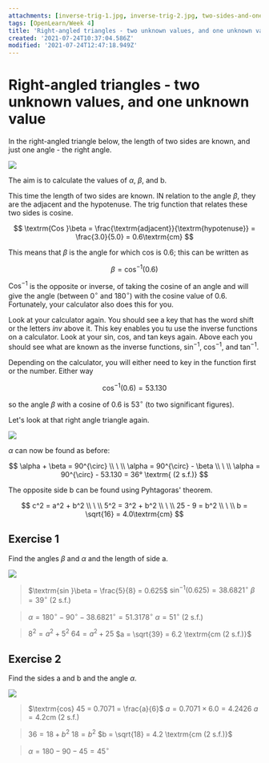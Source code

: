 ```yaml
---
attachments: [inverse-trig-1.jpg, inverse-trig-2.jpg, two-sides-and-one-angle.jpg]
tags: [OpenLearn/Week 4]
title: 'Right-angled triangles - two unknown values, and one unknown value'
created: '2021-07-24T10:37:04.586Z'
modified: '2021-07-24T12:47:18.949Z'
---
```


# Right-angled triangles - two unknown values, and one unknown value

In the right-angled triangle below, the length of two sides are known, and just one angle - the right angle.

![](@attachment/two-sides-and-one-angle.jpg)

The aim is to calculate the values of $\alpha$, $\beta$, and b.

This time the length of two sides are known. IN relation to the angle $\beta$, they are the adjacent and the hypotenuse. The trig function that relates these two sides is cosine.

$$
\textrm{Cos }\beta = \frac{\textrm{adjacent}}{\textrm{hypotenuse}} = \frac{3.0}{5.0} = 0.6\textrm{cm}
$$

This means that $\beta$ is the angle for which cos is 0.6; this can be written as

$$
\beta = \textrm{cos}^{-1}(0.6)
$$

$\textrm{Cos}^{-1}$ is the opposite or inverse, of taking the cosine of an angle and will give the angle (between 0$^{\circ}$ and 180$^{\circ}$) with the cosine value of 0.6. Fortunately, your calculator also does this for you.

Look at your calculator again. You should see a key that has the word shift or the letters *inv* above it. This key enables you tu use the inverse functions on a calculator. Look at your sin, cos, and tan keys again. Above each you should see what are known as the inverse functions, sin$^{-1}$, cos$^{-1}$, and tan$^{-1}$.

Depending on the calculator, you will either need to key in the function first or the number. Either way

$$\textrm{cos}^{-1}(0.6) = 53.130$$

so the angle $\beta$ with a cosine of 0.6 is 53$^{\circ}$ (to two significant figures).

Let's look at that right angle triangle again.

![](@attachment/two-sides-and-one-angle.jpg)

$\alpha$ can now be found as before:

$$
\alpha + \beta = 90^{\circ} \\ \ \\
\alpha = 90^{\circ} - \beta \\ \ \\
\alpha = 90^{\circ} - 53.130 = 36° \textrm{ (2 s.f.)}
$$

The opposite side b can be found using Pyhtagoras' theorem.

$$
c^2 = a^2 + b^2 \\ \ \\
5^2 = 3^2 + b^2 \\ \ \\
25 - 9 = b^2 \\ \ \\
b = \sqrt{16} = 4.0\textrm{cm}
$$

## Exercise 1
Find the angles $\beta$ and $\alpha$ and the length of side a.

![](@attachment/inverse-trig-1.jpg)

> $\textrm{sin }\beta = \frac{5}{8} = 0.625$
> $\textrm{sin}^{-1}(0.625) = 38.6821^{\circ}$
> $\beta = 39^{\circ} \textrm{ (2 s.f.)}$

> $\alpha = 180^{\circ} - 90^{\circ} - 38.6821^{\circ} = 51.3178^{\circ}$
> $\alpha = 51^{\circ} \textrm{ (2 s.f.)}$

> $8^2 = a^2 + 5^2$
> $64 = a^2 + 25$
> $a = \sqrt{39} = 6.2 \textrm{cm (2 s.f.)}$

## Exercise 2
Find the sides a and b and the angle $\alpha$.

![](@attachment/inverse-trig-2.jpg)

> $\textrm{cos} 45 = 0.7071 = \frac{a}{6}$
> $a = 0.7071 \times 6.0 = 4.2426$
> $a = 4.2 \textrm{cm (2 s.f.)}$

> $36 = 18 + b^2$
> $18 = b^2$
> $b = \sqrt{18} = 4.2 \textrm{cm (2 s.f.)}$

> $\alpha = 180 - 90 - 45 = 45^{\circ}$









